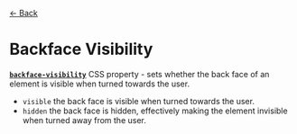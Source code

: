 [&larr; Back](./README.md)

# Backface Visibility

[**`backface-visibility`**](https://developer.mozilla.org/en-US/docs/Web/CSS/backface-visibility) CSS property - sets whether the back face of an element is visible when turned towards the user.

- `visible` the back face is visible when turned towards the user.
- `hidden` the back face is hidden, effectively making the element invisible when turned away from the user.

<br>
